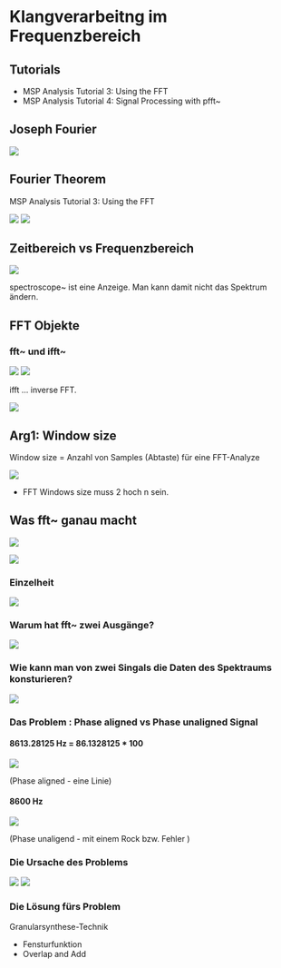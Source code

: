 # Klangverarbeitng im Frequenzbereich

## Tutorials

- MSP Analysis Tutorial 3: Using the FFT
- MSP Analysis Tutorial 4: Signal Processing with pfft~



## Joseph Fourier

![](K1/Fourier_portlait.jpeg)

## Fourier Theorem


MSP Analysis Tutorial 3: Using the FFT

![](K1/excerpt1.png)
![](K1/FFT.png)


## Zeitbereich vs Frequenzbereich


![](K1/time_vs_freq.png)

spectroscope~ ist eine Anzeige. Man kann damit nicht das Spektrum ändern.

## FFT Objekte


### fft~ und ifft~

![](K1/two_objects.png)
![](K1/conversion.png)


ifft ... inverse FFT.

![](K1/resynthesis_analysis.png)

## Arg1: Window size

Window size = Anzahl von Samples (Abtaste) für eine FFT-Analyze

![](K1/excerpt2.png)

- FFT Windows size muss 2 hoch n sein.

## Was fft~ ganau macht

![](K1/excerpt3.png)

![](K1/slicing.png)

### Einzelheit

![](K1/bins.png)


### Warum hat fft~ zwei Ausgänge?

![](K1/excerpt4.png)

### Wie kann man von zwei Singals die Daten des Spektraums konsturieren?

![](K1/excerpt5.png)


### Das Problem : Phase aligned vs Phase unaligned Signal

#### 8613.28125 Hz = 86.1328125 * 100
![](K1/aligned.png)

(Phase aligned - eine Linie)


#### 8600 Hz
![](K1/unaligned.png)

(Phase unaligend - mit einem Rock bzw. Fehler )

### Die Ursache des Problems

![](K1/phase_problem.png)
![](K1/excerpt6.png)

### Die Lösung fürs Problem

Granularsynthese-Technik

- Fensturfunktion
- Overlap and Add


